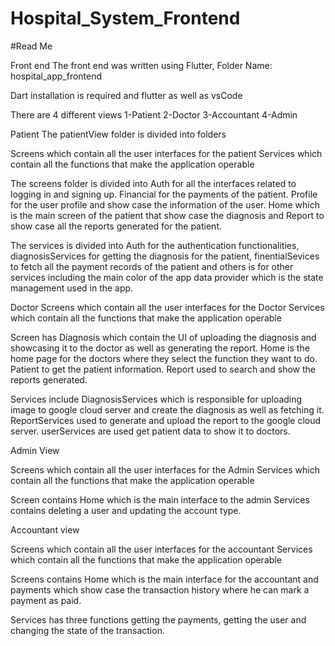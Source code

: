 # Hospital_System_Frontend
 
#Read Me 

Front end
The front end was written using Flutter,
Folder Name: hospital_app_frontend

Dart installation is required and flutter as well as vsCode  

There are 4 different views
1-Patient 
2-Doctor
3-Accountant 
4-Admin

Patient 
The patientView folder is divided into folders 

Screens which contain all the user interfaces for the patient 
Services which contain all the functions that make the application operable 

The screens folder is divided into Auth for all the interfaces related to logging in and signing up. Financial for the payments of the patient. Profile for the user profile and show case the information of the user. Home which is the main screen of the patient that show case the diagnosis and Report to show case all the reports generated for the patient.

The services is divided into Auth for the authentication functionalities, diagnosisServices for getting the diagnosis for the patient, finentialSevices to fetch all the payment records of the patient and others is for other services including the main color of the app data provider which is the state management used in the app.

Doctor
Screens which contain all the user interfaces for the Doctor 
Services which contain all the functions that make the application operable 

Screen has Diagnosis which contain the UI of uploading the diagnosis and showcasing it to the doctor as well as generating the report. Home is the home page for the doctors where they select the function they want to do. Patient to get the patient information. Report used to search and show the reports generated.

Services include DiagnosisServices which is responsible for uploading image to google cloud server and create the diagnosis as well as fetching it. ReportServices used to generate and upload the report to the google cloud server. userServices are used get patient data to show it to doctors.

Admin View

 Screens which contain all the user interfaces for the Admin 
Services which contain all the functions that make the application operable 

Screen contains Home which is the main interface to the admin 
Services contains deleting a user and updating the account type.

Accountant view

Screens which contain all the user interfaces for the accountant
Services which contain all the functions that make the application operable 

Screens contains Home which is the main interface for the accountant and payments which show case the transaction history where he can mark a payment as paid.

Services has three functions getting the payments, getting the user and changing the state of the transaction.
